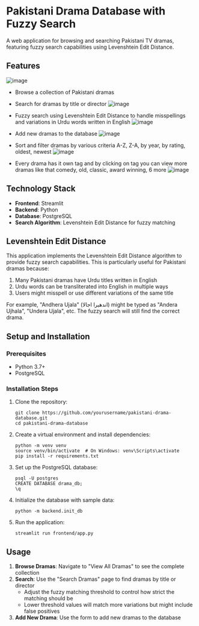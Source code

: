 # Pakistani Drama Database with Fuzzy Search

A web application for browsing and searching Pakistani TV dramas, featuring fuzzy search capabilities using Levenshtein Edit Distance.


## Features

![image](https://github.com/user-attachments/assets/db8661a2-2adc-4e2a-8805-e78bdd50b974)

- Browse a collection of Pakistani dramas
- Search for dramas by title or director
![image](https://github.com/user-attachments/assets/bde59dec-4183-490e-a411-25ec32510f72)

- Fuzzy search using Levenshtein Edit Distance to handle misspellings and variations in Urdu words written in English
![image](https://github.com/user-attachments/assets/c1996c79-e54c-4ba7-9352-ad9421f6f140)

- Add new dramas to the database
![image](https://github.com/user-attachments/assets/3d7061cc-1e56-40bf-8393-529838accd26)

- Sort and filter dramas by various criteria A-Z, Z-A, by year, by rating, oldest, newest
![image](https://github.com/user-attachments/assets/88756ef6-9d30-4f77-af68-cc8a4c9713f1)
 
- Every drama has it own tag and by clicking on tag you can view more dramas like that comedy, old, classic, award winning, 6 more
![image](https://github.com/user-attachments/assets/4a7b743b-6afc-4c17-b945-2477a95f8646)


## Technology Stack

- **Frontend**: Streamlit
- **Backend**: Python
- **Database**: PostgreSQL
- **Search Algorithm**: Levenshtein Edit Distance for fuzzy matching

## Levenshtein Edit Distance

This application implements the Levenshtein Edit Distance algorithm to provide fuzzy search capabilities. This is particularly useful for Pakistani dramas because:

1. Many Pakistani dramas have Urdu titles written in English
2. Urdu words can be transliterated into English in multiple ways
3. Users might misspell or use different variations of the same title

For example, "Andhera Ujala" (اندھیرا اجالا) might be typed as "Andera Ujhala", "Undera Ujala", etc. The fuzzy search will still find the correct drama.

## Setup and Installation

### Prerequisites

- Python 3.7+
- PostgreSQL

### Installation Steps

1. Clone the repository:
   ```
   git clone https://github.com/yourusername/pakistani-drama-database.git
   cd pakistani-drama-database
   ```

2. Create a virtual environment and install dependencies:
   ```
   python -m venv venv
   source venv/bin/activate  # On Windows: venv\Scripts\activate
   pip install -r requirements.txt
   ```

3. Set up the PostgreSQL database:
   ```
   psql -U postgres
   CREATE DATABASE drama_db;
   \q
   ```

4. Initialize the database with sample data:
   ```
   python -m backend.init_db
   ```

5. Run the application:
   ```
   streamlit run frontend/app.py
   ```

## Usage

1. **Browse Dramas**: Navigate to "View All Dramas" to see the complete collection
2. **Search**: Use the "Search Dramas" page to find dramas by title or director
   - Adjust the fuzzy matching threshold to control how strict the matching should be
   - Lower threshold values will match more variations but might include false positives
3. **Add New Drama**: Use the form to add new dramas to the database
